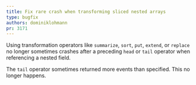 ```yaml
---
title: Fix rare crash when transforming sliced nested arrays
type: bugfix
authors: dominiklohmann
pr: 3171
---
```


Using transformation operators like `summarize`, `sort`, `put`, `extend`, or
`replace` no longer sometimes crashes after a preceding `head` or `tail`
operator when referencing a nested field.

The `tail` operator sometimes returned more events than specified. This no
longer happens.
